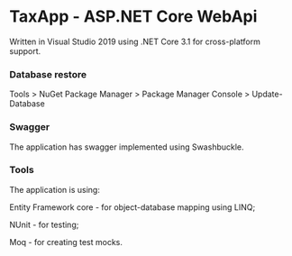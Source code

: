 # TaxApp - ASP.NET Core WebApi

Written in Visual Studio 2019 using .NET Core 3.1 for cross-platform support.

### Database restore
Tools > NuGet Package Manager > Package Manager Console > Update-Database

### Swagger
The application has swagger implemented using Swashbuckle.

### Tools
The application is using:

Entity Framework core - for object-database mapping using LINQ;

NUnit - for testing;

Moq - for creating test mocks.
